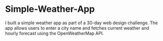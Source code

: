 # Simple-Weather-App
I built a simple weather app as part of a 30-day web design challenge. The app allows users to enter a city name and fetches current weather and hourly forecast using the OpenWeatherMap API.
